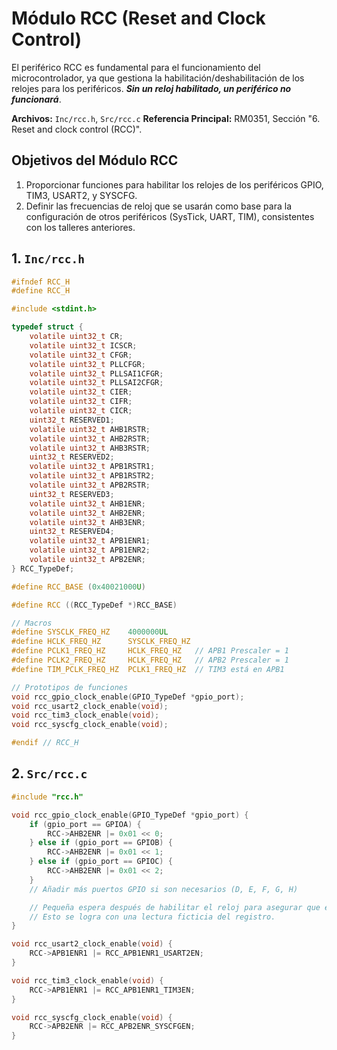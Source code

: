 # Módulo RCC (Reset and Clock Control)

El periférico RCC es fundamental para el funcionamiento del microcontrolador, ya que gestiona la habilitación/deshabilitación de los relojes para los periféricos. ***Sin un reloj habilitado, un periférico no funcionará***.

**Archivos:** `Inc/rcc.h`, `Src/rcc.c`
**Referencia Principal:** RM0351, Sección "6. Reset and clock control (RCC)".

## Objetivos del Módulo RCC
1.  Proporcionar funciones para habilitar los relojes de los periféricos GPIO, TIM3, USART2, y SYSCFG.
2.  Definir las frecuencias de reloj que se usarán como base para la configuración de otros periféricos (SysTick, UART, TIM), consistentes con los talleres anteriores.

## 1. `Inc/rcc.h`

```c
#ifndef RCC_H
#define RCC_H

#include <stdint.h>

typedef struct {
    volatile uint32_t CR;
    volatile uint32_t ICSCR;
    volatile uint32_t CFGR;
    volatile uint32_t PLLCFGR;
    volatile uint32_t PLLSAI1CFGR;
    volatile uint32_t PLLSAI2CFGR;
    volatile uint32_t CIER;
    volatile uint32_t CIFR;
    volatile uint32_t CICR;
    uint32_t RESERVED1;
    volatile uint32_t AHB1RSTR;
    volatile uint32_t AHB2RSTR;
    volatile uint32_t AHB3RSTR;
    uint32_t RESERVED2;
    volatile uint32_t APB1RSTR1;
    volatile uint32_t APB1RSTR2;
    volatile uint32_t APB2RSTR;
    uint32_t RESERVED3;
    volatile uint32_t AHB1ENR;
    volatile uint32_t AHB2ENR;
    volatile uint32_t AHB3ENR;
    uint32_t RESERVED4;
    volatile uint32_t APB1ENR1;
    volatile uint32_t APB1ENR2;
    volatile uint32_t APB2ENR;
} RCC_TypeDef;

#define RCC_BASE (0x40021000U)

#define RCC ((RCC_TypeDef *)RCC_BASE)

// Macros
#define SYSCLK_FREQ_HZ    4000000UL  
#define HCLK_FREQ_HZ      SYSCLK_FREQ_HZ
#define PCLK1_FREQ_HZ     HCLK_FREQ_HZ   // APB1 Prescaler = 1
#define PCLK2_FREQ_HZ     HCLK_FREQ_HZ   // APB2 Prescaler = 1
#define TIM_PCLK_FREQ_HZ  PCLK1_FREQ_HZ  // TIM3 está en APB1

// Prototipos de funciones
void rcc_gpio_clock_enable(GPIO_TypeDef *gpio_port);
void rcc_usart2_clock_enable(void);
void rcc_tim3_clock_enable(void);
void rcc_syscfg_clock_enable(void);

#endif // RCC_H

```

## 2. `Src/rcc.c`

```c
#include "rcc.h"

void rcc_gpio_clock_enable(GPIO_TypeDef *gpio_port) {
    if (gpio_port == GPIOA) {
        RCC->AHB2ENR |= 0x01 << 0;
    } else if (gpio_port == GPIOB) {
        RCC->AHB2ENR |= 0x01 << 1;
    } else if (gpio_port == GPIOC) {
        RCC->AHB2ENR |= 0x01 << 2;
    }
    // Añadir más puertos GPIO si son necesarios (D, E, F, G, H)

    // Pequeña espera después de habilitar el reloj para asegurar que esté estable
    // Esto se logra con una lectura ficticia del registro.
}

void rcc_usart2_clock_enable(void) {
    RCC->APB1ENR1 |= RCC_APB1ENR1_USART2EN;
}

void rcc_tim3_clock_enable(void) {
    RCC->APB1ENR1 |= RCC_APB1ENR1_TIM3EN;
}

void rcc_syscfg_clock_enable(void) {
    RCC->APB2ENR |= RCC_APB2ENR_SYSCFGEN;
}
```